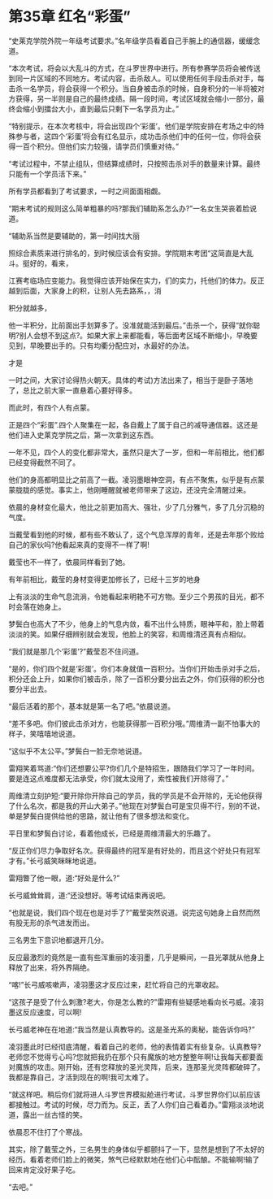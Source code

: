 # 第35章 红名“彩蛋”

“史莱克学院外院一年级考试要求。”名年级学员看着自己手腕上的通信器，缓缓念道。

“本次考试，将会以大乱斗的方式，在斗罗世界中进行。所有参赛学员将会被传送到同一片区域的不同地方。考试内容，击杀敌人。可以使用任何手段击杀对手，每击杀一名学员，将会获得一个积分。当自身被击杀的时候，自身积分的一半将被对方获得，另一半则是自己的最终成绩。隔一段时间，考试区域就会缩小一部分，最终会缩小到擂台大小，直到最后只剩下一名学员为止。”

“特别提示，在本次考核中，将会出现四个‘彩蛋’。他们是学院安排在考场之中的特殊参与者，这四个‘彩蛋’将会有红名显示，成功击杀他们中的任何一位，你将会获得一百个积分。但他们实力较强，请学员们慎重对待。”

“考试过程中，不禁止组队，但结算成绩时，只按照击杀对手的数量来计算。最终只能有一个学员活下来。”

所有学员都看到了考试要求，一时之间面面相觑。

“期末考试的规则这么简单粗暴的吗?那我们辅助系怎么办?”一名女生哭丧着脸说道。

“辅助系当然是要辅助的，第一时间找大丽

照综合素质来进行排名的，到时候应该会有安排。学院期末考团“这简直是大乱斗。挺好的，看来，

江赛考临场应变能力。我觉得应该开始保在实力，们的实力，托他们的体力。反正越到后面，大家身上的积，让别人先去路系，，消

积分就越多，

他一半积分，比前面出手划算多了。没准就能活到最后。”击杀一个，获得“就你聪明?别人会想不到这点?。如果大家上来都能看，等后面考区域不断缩小，早晚要见到，早晚要出手的。只有均衢分配应对，水最好的办法。

才是

一时之间，大家讨论得热火朝天。具体的考试)方法出来了，相当于是卧子落地了，总比之前大家一直悬着心要好得多。

而此时，有四个人有点蒙。

正是四个“彩蛋”.四个人聚集在一起，各自戴上了属于自己的减导通信器。这还是他们进入史莱克学院之后，第一次拿到这东西。

一年不见，四个人的变化都非常大，虽然只是大了一岁，但和一年前相比，他们都已经变得截然不同了。

他们的身高都明显比之前高了一截。凌羽墨眼神空洞，有点不聚焦，似乎是有点蒙蒙胧胧的感觉。事实上，他刚睡醒就被老师带来了这边，还没完全清醒过来。

依晨的身材变化最大，他比之前更加高大、强壮，少了几分雅气，多了几分沉稳的气度。

当戴莹看到他的时候，都有些不敢认了，这个气息浑厚的青年，还是去年那个败给自己的家伙吗?他看起来真的变得不一样了啊!

戴莹也不一样了，依晨同样看到了她。

有年前相比，戴莹的身材变得更加修长了，已经十三岁的地身

上有淡淡的生命气息流淌，令她看起来明艳不可方物。至少三个男孩的目光，都不时会落在她身上。

梦鬓白也高大了不少，他身上的气息内敛，看不出什么特质，眼神平和，脸上带着淡淡的笑。如果仔细辨别就会发现，他脸上的笑容，和周维清还真有点相似。

“我们就是那几个‘彩蛋’?”戴莹忍不住问道。

“是的，你们四个就是‘彩蛋’。你们本身就值一百积分。当你们开始击杀对手之后，积分还会上升，如果你们被击杀，除了一百积分要分出去之外，你们获得的积分也要分半出去。

“最后活着的那个，基本就是第一名了吧。”依晨说道。

“差不多吧。你们彼此击杀对方，也能获得那一百积分哦。”周维清一副不怕事大的样子，笑嘻嘻地说道。

“这似乎不太公平。”梦鬓白一脸无奈地说道。

雷翔笑着骂道:“你们还想要公平?你们几个是特招生，跟随我们学习了一年时间。要是连这点难度都无法承受，你们就太没用了，索性被我们开除得了。”

周维清立刻护短:“要开除你开除自己的学员，我的学员是不会开除的，无论他获得了什么名次，都是我的开山大弟子。”他现在对梦鬓白可是宝贝得不行，别的不说，单是梦鬓白提供给他的思路，就让他有了很多想法和变化。

平日里和梦鬓白讨论，看着他成长，已经是周维清最大的乐趣了。

“反正你们尽力争取好名次。获得最终的冠军是有好处的，而且这个好处只有冠军才有。”长弓威笑眯眯地说道。

雷翔瞥了他一眼，道:“好处是什么?”

长弓威耸耸肩，道:“还没想好。等考试结束再说吧。

“也就是说，我们四个现在也是对手了?”戴莹突然说道。说完这句她身上自然而然有股无形的杀气进发而出。

三名男生下意识地都退开几分。

反应最激烈的竟然是一直有些浑重丽的凌羽墨，几乎是瞬间，一县光罩就从他身上释放了出来，将外界隔绝。

“喀!”长弓威咳嗽声，凌羽墨这才反应过来，赶忙将自己的光罩收起。

“这孩子是受了什么刺激?老大，你是怎么教的?”雷翔有些疑感地看向长弓威。凌羽墨这反应速度，可以啊!

长弓威老神在在地道:“我当然是认真教导的。这是圣光系的奥秘，能告诉你吗?”

凌羽墨此时已经彻底清醒，看着自己的老师，他的表情着实有些复杂。认真教导?老师您不觉得亏心吗?您就把我扔在那个只有魔族的地方整整年啊!让我每天都要面对魔族的攻击。刚开始，还有您释放的圣光灵阵，后来，连那圣光灵阵都破碎了。我都是靠自己，才活到现在的啊!我可太难了。

“就这样吧。稍后你们就将进人斗罗世界模拟舱进行考试，斗罗世界你们以前应该都接触过。考试的时候，尽力而为。反正，丢了人你们自己看着办。”雷翔淡淡地说道，露出一丝古怪的笑。

依晨忍不住打了个寒战。

其实，除了戴莹之外，三名男生的身体似乎都颤抖了一下，显然是想到了不太好的经历。看着老师们脸上的微笑，煞气已经默默地在他们心中酝酿。不能输啊!输了回来肯定没好果子吃。

“去吧。”
